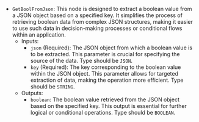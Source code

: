 - `GetBoolFromJson`: This node is designed to extract a boolean value from a JSON object based on a specified key. It simplifies the process of retrieving boolean data from complex JSON structures, making it easier to use such data in decision-making processes or conditional flows within an application.
    - Inputs:
        - `json` (Required): The JSON object from which a boolean value is to be extracted. This parameter is crucial for specifying the source of the data. Type should be `JSON`.
        - `key` (Required): The key corresponding to the boolean value within the JSON object. This parameter allows for targeted extraction of data, making the operation more efficient. Type should be `STRING`.
    - Outputs:
        - `boolean`: The boolean value retrieved from the JSON object based on the specified key. This output is essential for further logical or conditional operations. Type should be `BOOLEAN`.
